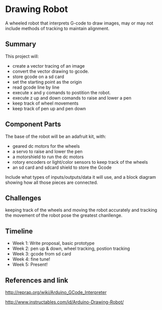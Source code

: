 # Drawing Robot

A wheeled robot that interprets G-code to draw images, may or may not include methods of tracking to maintain alignment. 

## Summary

This project will:
- create a vector tracing of an image
- convert the vector drawing to gcode.
- store gcode on a sd card 
- set the starting point as the origin
- read gcode line by line
- execute x and y comands to postition the robot.
- execute z up and down comands to raise and lower a pen 
- keep track of wheel movements
- keep track of pen up and pen down 


## Component Parts

The base of the robot will be an adafruit kit, with:
- geared dc motors for the wheels
- a servo to raise and lower the pen
- a motorshield to run the dc motors
- rotory encoders or light/color sensors to keep track of the wheels
- an sd card and sdcard shield to store the Gcode


Include what types of inputs/outputs/data it will use, and a block diagram showing how all those pieces are connected.

## Challenges

keeping track of the wheels and moving the robot accurately and tracking the movement of the robot pose the greatest chanllenge.

## Timeline

- Week 1: Write proposal, basic prototype
- Week 2: pen up & down, wheel tracking, postion tracking
- Week 3: gcode from sd card 
- Week 4: fine tune!
- Week 5: Present!

## References and link
 
  http://reprap.org/wiki/Arduino_GCode_Interpreter
  
  http://www.instructables.com/id/Arduino-Drawing-Robot/

